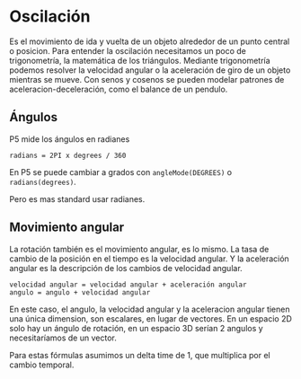 ---
---

# Oscilación

Es el movimiento de ida y vuelta de un objeto alrededor de un punto central o posicion.
Para entender la oscilación necesitamos un poco de trigonometría, la matemática de los triángulos. 
Mediante trigonometría podemos resolver la velocidad angular o la aceleración de giro de un objeto
mientras se mueve. Con senos y cosenos se pueden modelar patrones de aceleracion-deceleración, como
el balance de un pendulo.

## Ángulos

P5 mide los ángulos en radianes 

```radians = 2PI x degrees / 360```

En P5 se puede cambiar a grados con `angleMode(DEGREES)` o `radians(degrees)`.

Pero es mas standard usar radianes.

## Movimiento angular

La rotación también es el movimiento angular, es lo mismo. La tasa de cambio de la posición en el tiempo es la velocidad angular. Y la aceleración angular es la descripción de los cambios de velocidad angular.

```
velocidad angular = velocidad angular + aceleración angular
angulo = angulo + velocidad angular
```

En este caso, el angulo, la velocidad angular y la aceleracion angular tienen una única dimension, son escalares, en lugar de vectores. En un espacio 2D solo hay un ángulo de rotación, en un espacio 3D serían 2 angulos y necesitaríamos de un vector. 

Para estas fórmulas asumimos un delta time de 1, que multiplica por el cambio temporal.

